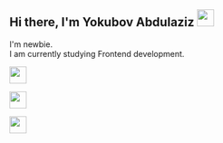 ## Hi there, I'm Yokubov Abdulaziz <img src="https://media0.giphy.com/media/v1.Y2lkPTc5MGI3NjExdHBxeWRiZWxncW1sZGkyODdheW93a3JpdWpwNjR5N2loZHlsazIyOSZlcD12MV9pbnRlcm5hbF9naWZfYnlfaWQmY3Q9cw/gM5qFksULw54NMWyry/giphy.gif" width="30px" >

I'm newbie. <br />
I am currently studying Frontend development. <br />
<code> <img src="https://cdn.worldvectorlogo.com/logos/html5-2.svg" width="30px" > </code>
<code> <img src="https://brandslogos.com/wp-content/uploads/images/large/css-logo.png" width="30px" > </code>
<code> <img src="https://e7.pngegg.com/pngimages/726/609/png-clipart-logo-css3-cascading-style-sheets-html-tonic-miscellaneous-angle-thumbnail.png" width="30px" > </code>
